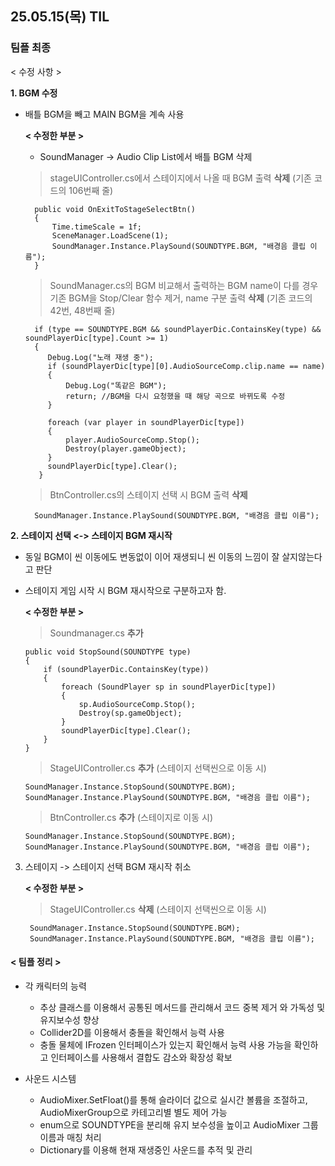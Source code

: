 ## 25.05.15(목) TIL

### 팀플 최종
< 수정 사항 >

__1. BGM 수정__
  - 배틀 BGM을 빼고 MAIN BGM을 계속 사용
    
    __< 수정한 부분 >__
    - SoundManager -> Audio Clip List에서 배틀 BGM 삭제
    > stageUIController.cs에서 스테이지에서 나올 때 BGM 출력 __삭제__ (기존 코드의 106번째 줄)

          public void OnExitToStageSelectBtn()
          {
              Time.timeScale = 1f;
              SceneManager.LoadScene(1);
              SoundManager.Instance.PlaySound(SOUNDTYPE.BGM, "배경음 클립 이름");
          }
    
    > SoundManager.cs의 BGM 비교해서 출력하는 BGM name이 다를 경우 기존 BGM을 Stop/Clear 함수 제거, name 구분 출력 __삭제__ (기존 코드의 42번, 48번째 줄)

          if (type == SOUNDTYPE.BGM && soundPlayerDic.ContainsKey(type) && soundPlayerDic[type].Count >= 1)
          {
             Debug.Log("노래 재생 중");
             if (soundPlayerDic[type][0].AudioSourceComp.clip.name == name)
             {
                 Debug.Log("똑같은 BGM");
                 return; //BGM을 다시 요청했을 때 해당 곡으로 바뀌도록 수정
             }
 
             foreach (var player in soundPlayerDic[type])
             {
                 player.AudioSourceComp.Stop();
                 Destroy(player.gameObject);
             }
             soundPlayerDic[type].Clear();
           }
      
    > BtnController.cs의 스테이지 선택 시 BGM 출력 __삭제__
      
          SoundManager.Instance.PlaySound(SOUNDTYPE.BGM, "배경음 클립 이름");

__2. 스테이지 선택 <-> 스테이지 BGM 재시작__
  - 동일 BGM이 씬 이동에도 변동없이 이어 재생되니 씬 이동의 느낌이 잘 살지않는다고 판단
  - 스테이지 게임 시작 시 BGM 재시작으로 구분하고자 함.
    
     __< 수정한 부분 >__

    > Soundmanager.cs __추가__
    
        public void StopSound(SOUNDTYPE type)
        {
            if (soundPlayerDic.ContainsKey(type))
            {
                foreach (SoundPlayer sp in soundPlayerDic[type])
                {
                    sp.AudioSourceComp.Stop();
                    Destroy(sp.gameObject);
                }
                soundPlayerDic[type].Clear();
            }
        }

    > StageUIController.cs __추가__ (스테이지 선택씬으로 이동 시)

        SoundManager.Instance.StopSound(SOUNDTYPE.BGM);
        SoundManager.Instance.PlaySound(SOUNDTYPE.BGM, "배경음 클립 이름");

    > BtnController.cs __추가__ (스테이지로 이동 시)

        SoundManager.Instance.StopSound(SOUNDTYPE.BGM);
        SoundManager.Instance.PlaySound(SOUNDTYPE.BGM, "배경음 클립 이름");
    
3. 스테이지 -> 스테이지 선택 BGM 재시작 취소

     __< 수정한 부분 >__

    > StageUIController.cs __삭제__ (스테이지 선택씬으로 이동 시)

        SoundManager.Instance.StopSound(SOUNDTYPE.BGM);
        SoundManager.Instance.PlaySound(SOUNDTYPE.BGM, "배경음 클립 이름");


#### < 팀플 정리 >
- 각 캐릭터의 능력
  - 추상 클래스를 이용해서 공통된 메서드를 관리해서 코드 중복 제거 와 가독성 및 유지보수성 향상
  - Collider2D를 이용해서 충돌을 확인해서 능력 사용
  - 충돌 물체에 IFrozen 인터페이스가 있는지 확인해서 능력 사용 가능을 확인하고 인터페이스를 사용해서 결합도 감소와 확장성 확보

- 사운드 시스템
  - AudioMixer.SetFloat()를 통해 슬라이더 값으로 실시간 볼륨을 조절하고, AudioMixerGroup으로 카테고리별 별도 제어 가능
  - enum으로 SOUNDTYPE을 분리해 유지 보수성을 높이고 AudioMixer 그룹 이름과 매칭 처리
  - Dictionary를 이용해 현재 재생중인 사운드를 추적 및 관리
